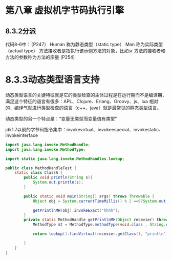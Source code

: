 # 第八章 虚拟机字节码执行引擎

## 8.3.2分派
代码8-6中：（P247）
Human 称为静态类型（static type）
Man 称为实际类型（actual type）
方法接收者是指执行该示例方法的对象，比如sr
方法的接收者和方法的参数称为方法的宗量 (P254)

# 8.3.3动态类型语言支持
动态类型语言的关键特征就是它的类型检查的主体过程是在运行期而不是编译期，满足这个特征的语言有很多：APL、Clojure、Erlang、Groovy、js、lua
相对的，编译气就进行类型检查的语言（c++、java）就是最常见的静态类型语言。

动态类型的另一个特点是：“变量无类型而变量值有类型”

jdk1.7以前的字节码指令集中：invokevirtual、invokeespecial、invokestatic、invokeinterface

```java
import java.lang.invoke.MethodHandle;
import java.lang.invoke.MethodType;

import static java.lang.invoke.MethodHandles.lookup;

public class MethodHandleTest {
    static class ClassA {
        public void println(String s){
            System.out.println(s);
        }

        public static void main(String[] args) throws Throwable {
            Object obj = System.currentTimeMillis() % 2 ==0?System.out : new ClassA();

            getPrintlnMH(obj).invokeExact("hhhh");
        }
        private static MethodHandle getPrintlnMH(Object recevier) throws Throwable{
            MethodType mt = MethodType.methodType(void.class , String.class);

            return lookup().findVirtual(recevier.getClass(), "println", mt).bindTo(recevier);

        }
    }
}
```
